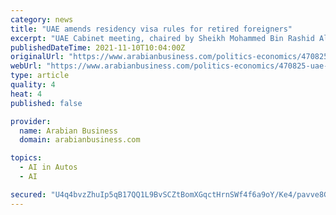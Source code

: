 ```yaml
---
category: news
title: "UAE amends residency visa rules for retired foreigners"
excerpt: "UAE Cabinet meeting, chaired by Sheikh Mohammed Bin Rashid Al Maktoum, Ruler of Dubai, Vice President and Prime Minister of the UAE, also approved a number of other decisions including the testing of"
publishedDateTime: 2021-11-10T10:04:00Z
originalUrl: "https://www.arabianbusiness.com/politics-economics/470825-uae-amends-residency-visa-rules-for-retired-foreigners"
webUrl: "https://www.arabianbusiness.com/politics-economics/470825-uae-amends-residency-visa-rules-for-retired-foreigners"
type: article
quality: 4
heat: 4
published: false

provider:
  name: Arabian Business
  domain: arabianbusiness.com

topics:
  - AI in Autos
  - AI

secured: "U4q4bvzZhuIp5qB17QQ1L9BvSCZtBomXGqctHrnSWf4f6a9oY/Ke4/pavve8GdNk4WJU0hmtbJJW+sCq8EcX3Iz5eQecg0oXVaqVv11RH8TUxjSG9a2NH6zgLXbozwYD9wtvgJCUoc/a8J1CQEhb4RJzKshpagQo3GvTulXZ8r7gGbeh5JDtegbRgFwwJjjAC7VcV3vTPt58F4s9PVJPJraKrrPJAFcXJyCYEi3Dt0GN5zm3ECTFZY/TjTMN3Y5oRAfXuCfTYZMdsDq1EitfKQNPD8NQ2ZrKbc5ZLlItw7mtsfXH8DHdDKZTaNfXOfLNDW1mCEsXRe6s0PtOnSbSdZodKxPP1o0LtpYB8Xc69kI=;vid8Taa0E9Mw2T5KT8yUHw=="
---
```


